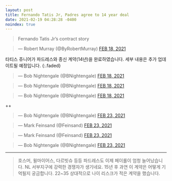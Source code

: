 ```yaml
---
layout: post
title: Fernando Tatis Jr, Padres agree to 14 year deal
date: 2021-02-19 04:28:28 -0400
noindex: true
---
```


> Fernando Tatis Jr’s contract story

<script async src="//platform.twitter.com/widgets.js" charset="utf-8"></script>
<blockquote class="twitter-tweet" data-lang="en">
  &mdash; Robert Murray (@ByRobertMurray)
  <a href="https://twitter.com/ByRobertMurray/status/1362213917393567746">FEB 18, 2021</a>
</blockquote>

타티스 쥬니어가 파드레스와 종신 계약(14년)을 완료하였습니다. 세부 내용은 추가 업데이트될 예정입니다.
{:.faded}

<script async src="//platform.twitter.com/widgets.js" charset="utf-8"></script>
<blockquote class="twitter-tweet" data-lang="en">
  &mdash; Bob Nightengale (@BNightengale)
  <a href="https://twitter.com/BNightengale/status/1362217885272207360">FEB 18, 2021</a>
</blockquote>

<script async src="//platform.twitter.com/widgets.js" charset="utf-8"></script>
<blockquote class="twitter-tweet" data-lang="en">
  &mdash; Bob Nightengale (@BNightengale)
  <a href="https://twitter.com/BNightengale/status/1362221307811688464">FEB 18, 2021</a>
</blockquote>

<script async src="//platform.twitter.com/widgets.js" charset="utf-8"></script>
<blockquote class="twitter-tweet" data-lang="en">
  &mdash; Bob Nightengale (@BNightengale)
  <a href="https://twitter.com/BNightengale/status/1362222879396352001">FEB 18, 2021</a>
</blockquote>

++

<script async src="//platform.twitter.com/widgets.js" charset="utf-8"></script>
<blockquote class="twitter-tweet" data-lang="en">
  &mdash; Bob Nightengale (@BNightengale)
  <a href="https://twitter.com/BNightengale/status/1363841790709620741">FEB 23, 2021</a>
</blockquote>

<script async src="//platform.twitter.com/widgets.js" charset="utf-8"></script>
<blockquote class="twitter-tweet" data-lang="en">
  &mdash; Mark Feinsand (@Feinsand)
  <a href="https://twitter.com/Feinsand/status/1363882025657262085">FEB 23, 2021</a>
</blockquote>

<script async src="//platform.twitter.com/widgets.js" charset="utf-8"></script>
<blockquote class="twitter-tweet" data-lang="en">
  &mdash; Mark Feinsand (@Feinsand)
  <a href="https://twitter.com/Feinsand/status/1363898636430692353">FEB 23, 2021</a>
</blockquote>

<script async src="//platform.twitter.com/widgets.js" charset="utf-8"></script>
<blockquote class="twitter-tweet" data-lang="en">
  &mdash; Bob Nightengale (@BNightengale)
  <a href="https://twitter.com/BNightengale/status/1363913939831037955">FEB 23, 2021</a>
</blockquote>










---

> 호스머, 윌마이어스, 다르빗슈 등등 파드레스도 이제 페이롤이 엄청 늘어났습니다. NL 서부지구에 강력한 경쟁자가 생기네요. 15년 후 과연 이 계약은 어떻게 기억될지 궁금합니다. 22~35 상대적으로 나이 리스크가 적은 계약을 했습니다.
